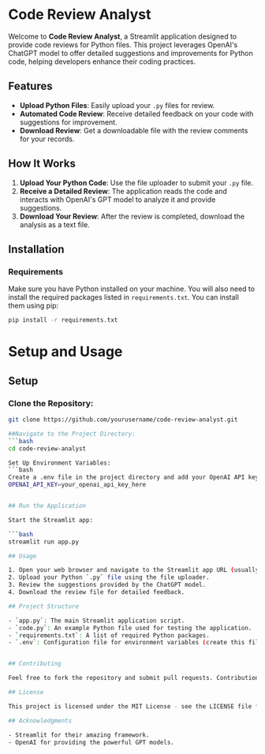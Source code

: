 # Code Review Analyst

Welcome to **Code Review Analyst**, a Streamlit application designed to provide code reviews for Python files. This project leverages OpenAI's ChatGPT model to offer detailed suggestions and improvements for Python code, helping developers enhance their coding practices.

## Features

- **Upload Python Files**: Easily upload your `.py` files for review.
- **Automated Code Review**: Receive detailed feedback on your code with suggestions for improvement.
- **Download Review**: Get a downloadable file with the review comments for your records.

## How It Works

1. **Upload Your Python Code**: Use the file uploader to submit your `.py` file.
2. **Receive a Detailed Review**: The application reads the code and interacts with OpenAI's GPT model to analyze it and provide suggestions.
3. **Download Your Review**: After the review is completed, download the analysis as a text file.

## Installation

### Requirements

Make sure you have Python installed on your machine. You will also need to install the required packages listed in `requirements.txt`. You can install them using pip:

```bash
pip install -r requirements.txt
```

# Setup and Usage

## Setup

### Clone the Repository:

```bash
git clone https://github.com/yourusername/code-review-analyst.git

##Navigate to the Project Directory:
```bash
cd code-review-analyst

Set Up Environment Variables:
```bash
Create a .env file in the project directory and add your OpenAI API key:
OPENAI_API_KEY=your_openai_api_key_here


## Run the Application

Start the Streamlit app:

```bash
streamlit run app.py

## Usage

1. Open your web browser and navigate to the Streamlit app URL (usually [http://localhost:8501](http://localhost:8501)).
2. Upload your Python `.py` file using the file uploader.
3. Review the suggestions provided by the ChatGPT model.
4. Download the review file for detailed feedback.

## Project Structure

- `app.py`: The main Streamlit application script.
- `code.py`: An example Python file used for testing the application.
- `requirements.txt`: A list of required Python packages.
- `.env`: Configuration file for environment variables (create this file as needed).


## Contributing

Feel free to fork the repository and submit pull requests. Contributions are welcome!

## License

This project is licensed under the MIT License - see the LICENSE file for details.

## Acknowledgments

- Streamlit for their amazing framework.
- OpenAI for providing the powerful GPT models.
